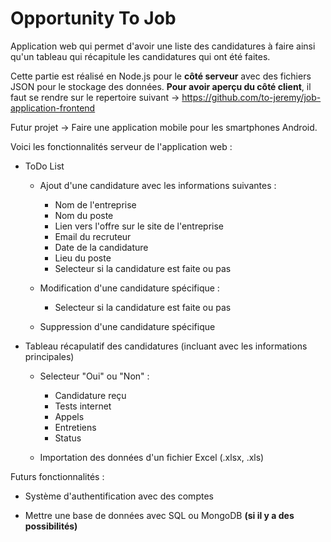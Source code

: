 # Opportunity To Job

Application web qui permet d'avoir une liste des candidatures à faire ainsi qu'un tableau qui récapitule les candidatures qui ont été faites.

Cette partie est réalisé en Node.js pour le <b>côté serveur</b> avec des fichiers JSON pour le stockage des données. <b>Pour avoir aperçu du côté client</b>, il faut se rendre sur le repertoire suivant -> https://github.com/to-jeremy/job-application-frontend

Futur projet -> Faire une application mobile pour les smartphones Android.

Voici les fonctionnalités serveur de l'application web :

- ToDo List
    - Ajout d'une candidature avec les informations suivantes :
        - Nom de l'entreprise
        - Nom du poste
        - Lien vers l'offre sur le site de l'entreprise
        - Email du recruteur
        - Date de la candidature
        - Lieu du poste
        - Selecteur si la candidature est faite ou pas
        
    - Modification d'une candidature spécifique :
        - Selecteur si la candidature est faite ou pas

    - Suppression d'une candidature spécifique

- Tableau récapulatif des candidatures (incluant avec les informations principales)
    - Selecteur "Oui" ou "Non" :
        - Candidature reçu
        - Tests internet
        - Appels
        - Entretiens
        - Status

    - Importation des données d'un fichier Excel (.xlsx, .xls)

Futurs fonctionnalités :

- Système d'authentification avec des comptes

- Mettre une base de données avec SQL ou MongoDB <b>(si il y a des possibilités)</b>